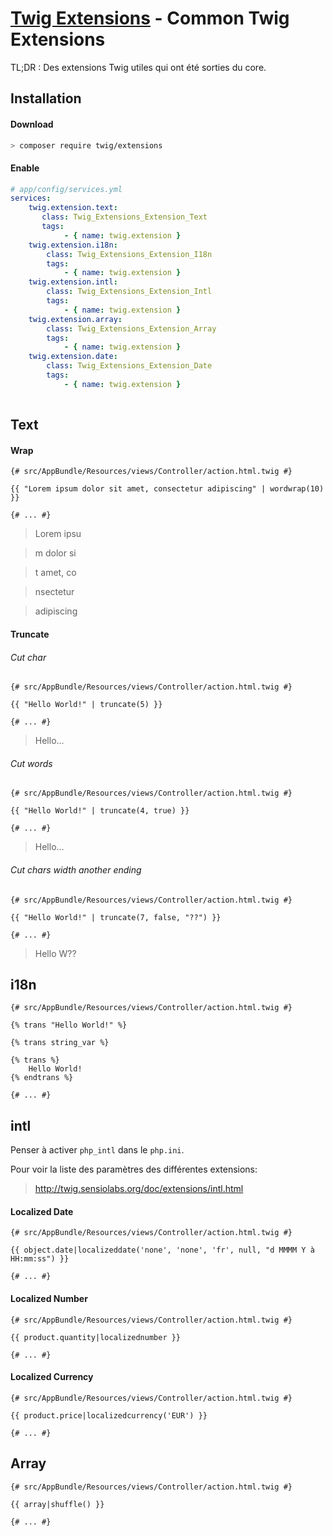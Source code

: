 # [Twig Extensions](https://github.com/twigphp/Twig-extensions) - Common Twig Extensions

TL;DR : Des extensions Twig utiles qui ont été sorties du core.

## Installation

#### Download

```bash
> composer require twig/extensions
```

#### Enable

```yaml
# app/config/services.yml
services:
    twig.extension.text:
       class: Twig_Extensions_Extension_Text
       tags:
            - { name: twig.extension } 
    twig.extension.i18n:
        class: Twig_Extensions_Extension_I18n
        tags:
            - { name: twig.extension }
    twig.extension.intl:
        class: Twig_Extensions_Extension_Intl
        tags:
            - { name: twig.extension }
    twig.extension.array:
        class: Twig_Extensions_Extension_Array
        tags:
            - { name: twig.extension }
    twig.extension.date:
        class: Twig_Extensions_Extension_Date
        tags:
            - { name: twig.extension }
    
```

## Text

#### Wrap

```twig
{# src/AppBundle/Resources/views/Controller/action.html.twig #}

{{ "Lorem ipsum dolor sit amet, consectetur adipiscing" | wordwrap(10) }}

{# ... #}

```

> Lorem ipsu

>  m dolor si

>  t amet, co

>  nsectetur

>  adipiscing

#### Truncate

###### Cut char

```twig
{# src/AppBundle/Resources/views/Controller/action.html.twig #}

{{ "Hello World!" | truncate(5) }}

{# ... #}

```

> Hello...

###### Cut words

```twig
{# src/AppBundle/Resources/views/Controller/action.html.twig #}

{{ "Hello World!" | truncate(4, true) }}

{# ... #}
```

> Hello...

###### Cut chars width another ending

```twig
{# src/AppBundle/Resources/views/Controller/action.html.twig #}

{{ "Hello World!" | truncate(7, false, "??") }}

{# ... #}
```

> Hello W??

## i18n

```twig
{# src/AppBundle/Resources/views/Controller/action.html.twig #}

{% trans "Hello World!" %}

{% trans string_var %}

{% trans %}
    Hello World!
{% endtrans %}

{# ... #}

```

## intl

Penser à activer `php_intl` dans le `php.ini`.

Pour voir la liste des paramètres des différentes extensions:
> http://twig.sensiolabs.org/doc/extensions/intl.html

#### Localized Date

```twig
{# src/AppBundle/Resources/views/Controller/action.html.twig #}

{{ object.date|localizeddate('none', 'none', 'fr', null, "d MMMM Y à HH:mm:ss") }}

{# ... #}

```

#### Localized Number

```twig
{# src/AppBundle/Resources/views/Controller/action.html.twig #}

{{ product.quantity|localizednumber }}

{# ... #}

```

#### Localized Currency

```twig
{# src/AppBundle/Resources/views/Controller/action.html.twig #}

{{ product.price|localizedcurrency('EUR') }}

{# ... #}

```

## Array

```twig
{# src/AppBundle/Resources/views/Controller/action.html.twig #}

{{ array|shuffle() }}

{# ... #}

```